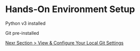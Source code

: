 # Hands-On Environment Setup

Python v3 installed

Git pre-installed







[Nexr Section > View & Configure Your Local Git Settings](section_2.md "View & Configure Your Local Git Settings")

